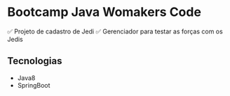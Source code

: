 # Bootcamp Java Womakers Code


✅ Projeto de cadastro de Jedi
✅ Gerenciador para testar as forças com os Jedis


## Tecnologias

- Java8
- SpringBoot
